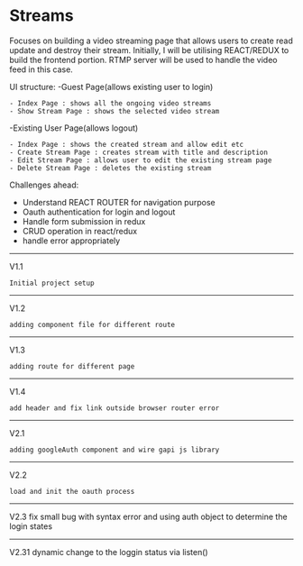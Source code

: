 # Streams

Focuses on building a video streaming page that allows users to create read update and destroy their stream. Initially, I will be utilising REACT/REDUX to build the frontend portion. RTMP server will be used to handle the video feed in this case.

UI structure:
-Guest Page(allows existing user to login)

    - Index Page : shows all the ongoing video streams
    - Show Stream Page : shows the selected video stream

-Existing User Page(allows logout)

    - Index Page : shows the created stream and allow edit etc
    - Create Stream Page : creates stream with title and description
    - Edit Stream Page : allows user to edit the existing stream page
    - Delete Stream Page : deletes the existing stream


Challenges ahead:

- Understand REACT ROUTER for navigation purpose
- Oauth authentication for login and logout
- Handle form submission in redux
- CRUD operation in react/redux
- handle error appropriately

-------------------------------------------------------------
V1.1

    Initial project setup

-------------------------------------------------------------
V1.2

    adding component file for different route

-------------------------------------------------------------
V1.3

    adding route for different page

-------------------------------------------------------------
V1.4

    add header and fix link outside browser router error

-------------------------------------------------------------
V2.1

    adding googleAuth component and wire gapi js library

-------------------------------------------------------------
V2.2

    load and init the oauth process

-------------------------------------------------------------
V2.3
    fix small bug with syntax error and using auth object to determine the login states

-------------------------------------------------------------
V2.31
    dynamic change to the loggin status via listen()



